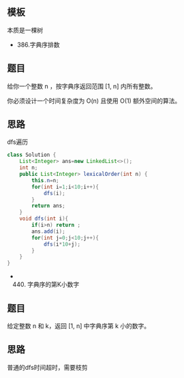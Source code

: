 ## 模板
本质是一棵树

* 386.字典序排数

## 题目
给你一个整数 n ，按字典序返回范围 [1, n] 内所有整数。

你必须设计一个时间复杂度为 O(n) 且使用 O(1) 额外空间的算法。
## 思路
dfs遍历
```java
class Solution {
    List<Integer> ans=new LinkedList<>();
    int n;
    public List<Integer> lexicalOrder(int n) {
        this.n=n;
        for(int i=1;i<10;i++){
            dfs(i);
        }
        return ans;
    }
    void dfs(int i){
        if(i>n) return ;
        ans.add(i);
        for(int j=0;j<10;j++){
            dfs(i*10+j);
        }
    }
}
```
* 440. 字典序的第K小数字

## 题目
给定整数 n 和 k，返回  [1, n] 中字典序第 k 小的数字。
## 思路
普通的dfs时间超时，需要枝剪
```java
```

